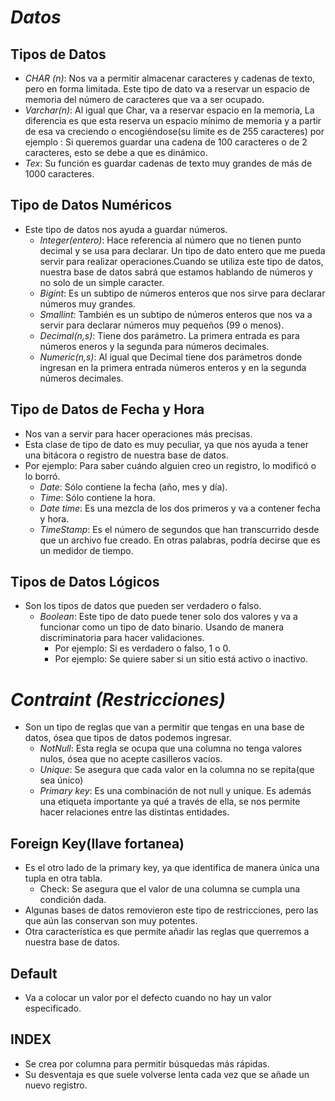 # ***Datos***
## Tipos de Datos
- *CHAR (n)*: Nos va a permitir almacenar caracteres y cadenas de texto, pero en forma limitada. Este tipo de dato va a reservar un espacio de memoria del número de caracteres que va a ser ocupado.
- *Varchar(n)*: Al igual que Char, va a reservar espacio en la memoria, La diferencia es que esta reserva un espacio mínimo de memoria y a partir de esa va creciendo o encogiéndose(su límite es de 255 caracteres) por ejemplo : Si queremos guardar una cadena de 100 caracteres o de 2 caracteres, esto se debe a que es dinámico.
- *Tex*: Su función es guardar cadenas de texto muy grandes de más de 1000 caracteres.

## Tipo de Datos Numéricos
- Este tipo de datos nos ayuda a guardar números.
  - *Integer(entero)*: Hace referencia al número que no tienen punto decimal y se usa para declarar. Un tipo de dato entero que me pueda servir para realizar operaciones.Cuando se utiliza este tipo de datos, nuestra base de datos sabrá que estamos hablando de números y no solo de un simple caracter.
  - *Bigint*: Es un subtipo de números enteros que nos sirve para declarar números muy grandes.
  - *Smallint*: También es un subtipo de números enteros que nos va a servir para declarar números muy pequeños (99 o menos).
  - *Decimal(n,s)*: Tiene dos parámetro. La primera entrada es para números eneros y la segunda para números decimales.
  - *Numeric(n,s)*: Al igual que Decimal tiene dos parámetros donde ingresan en la primera entrada números enteros y en la segunda números decimales.

## Tipo de Datos de Fecha y Hora
- Nos van a servir para hacer operaciones más precisas.
- Esta clase de tipo de dato es muy peculiar, ya que nos ayuda a tener una bitácora o registro de nuestra base de datos.
- Por ejemplo: Para saber cuándo alguien creo un registro, lo modificó o lo borró.
  - *Date*: Sólo contiene la fecha (año, mes y día).
  - *Time*: Sólo contiene la hora.
  - *Date time*: Es una mezcla de los dos primeros y va a contener fecha y hora.
  - *TimeStamp*: Es el número de segundos que han transcurrido desde que un archivo fue creado. En otras palabras, podría decirse que es un medidor de tiempo.

## Tipos de Datos Lógicos
- Son los tipos de datos que pueden ser verdadero o falso.
  - *Boolean*: Este tipo de dato puede tener solo dos valores y va a funcionar como un tipo de dato binario. Usando de manera discriminatoria para hacer validaciones.
    - Por ejemplo: Si es verdadero o falso, 1 o 0.
    - Por ejemplo: Se quiere saber si un sitio está activo o inactivo.

# ***Contraint (Restricciones)***
- Son un tipo de reglas que van a permitir que tengas en una base de datos, ósea que tipos de datos podemos ingresar.
  - *NotNull*: Esta regla se ocupa que una columna no tenga valores nulos, ósea que no acepte casilleros vacíos.
  - *Unique*: Se asegura que cada valor en la columna no se repita(que sea único)
  - *Primary key*: Es una combinación de not null y unique. Es además una etiqueta importante ya qué a través de ella, se nos permite hacer relaciones entre las distintas entidades.

## Foreign Key(llave fortanea)
- Es el otro lado de la primary key, ya que identifica de manera única una tupla en otra tabla.
  - Check:  Se asegura que el valor de una columna se cumpla una condición dada.
- Algunas bases de datos removieron este tipo  de restricciones, pero las que aún las conservan son muy potentes.
- Otra característica es que permite añadir las reglas que querremos a nuestra base de datos.

## Default
- Va a colocar un valor por el defecto cuando no hay un valor especificado.

## INDEX
- Se crea por columna para permitir búsquedas más rápidas.
- Su desventaja es que suele volverse lenta cada vez que se añade un nuevo registro.

